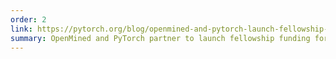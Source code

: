 ```yaml
---
order: 2
link: https://pytorch.org/blog/openmined-and-pytorch-launch-fellowship-funding-for-privacy-preserving-ml/
summary: OpenMined and PyTorch partner to launch fellowship funding for privacy-preserving ML community.
---
```


